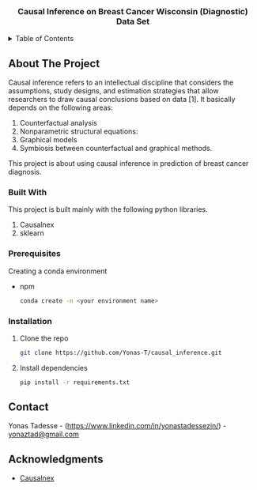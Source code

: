 <div id="top"></div>


<!-- PROJECT LOGO -->
<br />
<div align="center">

  <h3 align="center">Causal Inference on Breast Cancer Wisconsin (Diagnostic) Data Set</h3>

</div>


<!-- TABLE OF CONTENTS -->
<details>
  <summary>Table of Contents</summary>
  <ol>
    <li>
      <a href="#about-the-project">About The Project</a>
      <ul>
        <li><a href="#built-with">Built With</a></li>
      </ul>
    </li>
    <li>
      <a href="#getting-started">Getting Started</a>
      <ul>
        <li><a href="#prerequisites">Prerequisites</a></li>
        <li><a href="#installation">Installation</a></li>
      </ul>
    </li>
    <li><a href="#usage">Usage</a></li>
    <li><a href="#license">License</a></li>
    <li><a href="#contact">Contact</a></li>
    <li><a href="#acknowledgments">Acknowledgments</a></li>
  </ol>
</details>



<!-- ABOUT THE PROJECT -->
## About The Project

Causal inference refers to an intellectual discipline that considers the assumptions, study designs, and estimation strategies that allow researchers to draw causal conclusions based on data [1]. It basically depends on the following areas:
1. Counterfactual analysis
2. Nonparametric structural equations:
3. Graphical models
4. Symbiosis between counterfactual and graphical methods.

This project is about using causal inference in prediction of breast cancer diagnosis.

### Built With

This project is built mainly with the following python libraries.

1. Causalnex
2. sklearn


### Prerequisites

Creating a conda environment
* npm
  ```sh
  conda create -n <your environment name>
  ```

### Installation

1. Clone the repo
   ```sh
   git clone https://github.com/Yonas-T/causal_inference.git
   ```
2. Install dependencies
   ```sh
   pip install -r requirements.txt
   ```


<!-- CONTACT -->
## Contact

Yonas Tadesse - (https://www.linkedin.com/in/yonastadessezin/) - yonaztad@gmail.com


<!-- ACKNOWLEDGMENTS -->
## Acknowledgments


* [Causalnex](https://causalnex.readthedocs.io/en/latest/)
